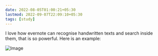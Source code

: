 ```yaml
---
date: 2022-08-05T01:00:21+05:30
lastmod: 2022-09-07T22:09:10+05:30
tags: [study]
---
```


I love how evernote can recognise handwritten texts and search inside them, that is so powerful. Here is an example: 

![Image](/img/00bb18c66c6e2ec42c09d3a2837b04c8.png)
